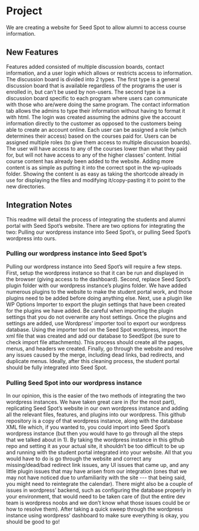 <h1>Project</h1>
We are creating a website for Seed Spot to allow alumni to access course information.

<h2>New Features</h2>
Features added consisted of multiple discussion boards, contact information, and a user login which allows or restricts access to information. The discussion board is divided into 2 types. The first type is a general discussion board that is available regardless of the programs the user is enrolled in, but can’t be used by non-users. The second type is a discussion board specific to each program where users can communicate with those who are/were doing the same program. The contact information tab allows the admins to type their information without having to format it with html. The login was created assuming the admins give the account information directly to the customer as opposed to the customers being able to create an account online. Each user can be assigned a role (which determines their access) based on the courses paid for. Users can be assigned multiple roles (to give them access to multiple discussion boards). The user will have access to any of the courses lower than what they paid for, but will not have access to any of the higher classes’ content. Initial course content has already been added to the website. Adding more content is as simple as putting it into the correct spot in the wp-uploads folder. Showing the content is as easy as taking the shortcode already in use for displaying the files and modifying it/copy-pasting it to point to the new directories.

<h2>Integration Notes</h2>
This readme will detail the process of integrating the students and alumni portal with Seed Spot’s website. There are two options for integrating the two: Pulling our wordpress instance into Seed Spot’s, or pulling Seed Spot’s wordpress into ours.

<h3>Pulling our wordpress instance into Seed Spot’s</h3>
Pulling our wordpress instance into Seed Spot’s will require a few steps. First, setup the wordpress instance so that it can be run and displayed in the browser (giving access to the dashboard). Second, replace Seed Spot’s plugin folder with our wordpress instance’s plugins folder. We have added numerous plugins to the website to make the student portal work, and those plugins need to be added before doing anything else. Next, use a plugin like WP Options Importer to export the plugin settings that have been created for the plugins we have added. Be careful when importing the plugin settings that you do not overwrite any host settings. Once the plugins and settings are added, use Wordpress’ importer tool to export our wordpress database. Using the importer tool on the Seed Spot wordpress, import the xml file that was created and add our database to SeedSpot (be sure to check import file attachments). This process should create all the pages, menus, and headers we created. Finally, go through the website and resolve any issues caused by the merge, including dead links, bad redirects, and duplicate menus. Ideally, after this cleaning process, the student portal should be fully integrated into Seed Spot.

<h3>Pulling Seed Spot into our wordpress instance</h3>
In our opinion, this is the easier of the two methods of integrating the two wordpress instances. We have taken great care in (for the most part), replicating Seed Spot’s website in our own wordpress instance and adding all the relevant files, features, and plugins into our wordpress. This github repository is a copy of that wordpress instance, along with the database XML file which, if you wanted to, you could import into Seed Spot’s wordpress instance (but then you would have to go through all the steps that we talked about in 1). By taking the wordpress instance in this github repo and setting it as your actual site, it shouldn’t be too difficult to be up and running with the student portal integrated into your website. All that you would have to do is go through the website and correct any missing/dead/bad redirect link issues, any UI issues that came up, and any little plugin issues that may have arisen from our integration (ones that we may not have noticed due to unfamiliarity with the site --- that being said, you might need to reintegrate the calendar). There might also be a couple of issues in wordpress’ backend, such as configuring the database properly in your environment, that would need to be taken care of (but the entire dev team is wordpress noobs and we don’t know what those issues could be or how to resolve them). After taking a quick sweep through the wordpress instance using wordpress’ dashboard to make sure everything is okay, you should be good to go!
